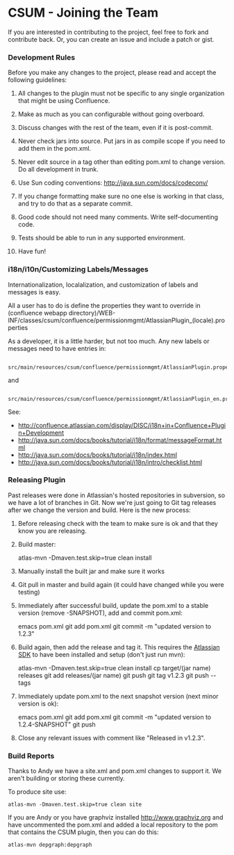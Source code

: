 CSUM - Joining the Team
=====

If you are interested in contributing to the project, feel free to fork and contribute back. Or, you can create an issue and include a patch or gist.

### Development Rules

Before you make any changes to the project, please read and accept the following guidelines:

1) All changes to the plugin must not be specific to any single organization that might be using Confluence.

2) Make as much as you can configurable without going overboard.

3) Discuss changes with the rest of the team, even if it is post-commit.

4) Never check jars into source. Put jars in as compile scope if you need to add them in the pom.xml.

5) Never edit source in a tag other than editing pom.xml to change version. Do all development in trunk.

6) Use Sun coding conventions: http://java.sun.com/docs/codeconv/

7) If you change formatting make sure no one else is working in that class, and try to do that as a separate commit.

8) Good code should not need many comments. Write self-documenting code.

9) Tests should be able to run in any supported environment.

10) Have fun!

### i18n/i10n/Customizing Labels/Messages

Internationalization, localalization, and customization of labels and messages is easy.

All a user has to do is define the properties they want to override in (confluence webapp directory)/WEB-INF/classes/csum/confluence/permissionmgmt/AtlassianPlugin_(locale).properties

As a developer, it is a little harder, but not too much. Any new labels or messages need to have entries in:

      src/main/resources/csum/confluence/permissionmgmt/AtlassianPlugin.properties

and

      src/main/resources/csum/confluence/permissionmgmt/AtlassianPlugin_en.properties

See:
* http://confluence.atlassian.com/display/DISC/i18n+in+Confluence+Plugin+Development
* http://java.sun.com/docs/books/tutorial/i18n/format/messageFormat.html
* http://java.sun.com/docs/books/tutorial/i18n/index.html
* http://java.sun.com/docs/books/tutorial/i18n/intro/checklist.html

### Releasing Plugin

Past releases were done in Atlassian's hosted repositories in subversion, so we have a lot of branches in Git. Now we're just going to Git tag releases after we change the version and build. Here is the new process:

1) Before releasing check with the team to make sure is ok and that they know you are releasing.

2) Build master:

    atlas-mvn -Dmaven.test.skip=true clean install

3) Manually install the built jar and make sure it works

4) Git pull in master and build again (it could have changed while you were testing)

5) Immediately after successful build, update the pom.xml to a stable version (remove -SNAPSHOT), add and commit pom.xml:

    emacs pom.xml
    git add pom.xml
    git commit -m "updated version to 1.2.3"

6) Build again, then add the release and tag it. This requires the [Atlassian SDK](https://developer.atlassian.com/display/docs/set+up+the+atlassian+plugin+sdk+and+build+a+project) to have been installed and setup (don't just run mvn):

    atlas-mvn -Dmaven.test.skip=true clean install
	cp target/(jar name) releases
	git add releases/(jar name)
    git push
    git tag v1.2.3
    git push --tags

7) Immediately update pom.xml to the next snapshot version (next minor version is ok):

    emacs pom.xml
    git add pom.xml
    git commit -m "updated version to 1.2.4-SNAPSHOT"
    git push

8) Close any relevant issues with comment like "Released in v1.2.3".

### Build Reports

Thanks to Andy we have a site.xml and pom.xml changes to support it. We aren't building or storing these currently.

To produce site use:

    atlas-mvn -Dmaven.test.skip=true clean site

If you are Andy or you have graphviz installed http://www.graphviz.org and have uncommented the pom.xml and added a local repository to the pom that contains the CSUM plugin, then you can do this:

    atlas-mvn depgraph:depgraph
